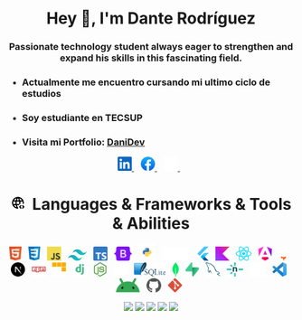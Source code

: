 <body>
    <div class="container">
        <div align="center">
            <h1>Hey 👋, I'm Dante Rodríguez</h1>
        </div>
        <h3 class="intro" align="center">Passionate technology student always eager to strengthen and expand his skills
            in this fascinating
            field.
        </h3>
    </div>
    <div class="info">
        <!-- cards terminal -->
        <div class="card__content">
            <ul>
                <li>
                    <h3>Actualmente me encuentro cursando mi ultimo ciclo de estudios </h3>
                </li>
                <li>
                    <h3>Soy estudiante en TECSUP</h3>
                </li>
              <li>
                <h3>Visita mi Portfolio: <a href="https://portfolio-2-danidev.vercel.app/">DaniDev</a> </h3>
              </li>
            </ul>
        </div>
    </div>
    <!-- Social media -->
    <div class="social" align="center">
        <nav align="center">
            <a href="https://www.linkedin.com/in/dante-samuel-rodriguez-chambi-444041279/">
                <img title="linkedin" height="25" src="images/linkedin.svg">
            </a>&nbsp;&nbsp;
            <a href="https://www.facebook.com/profile.php?id=100041512209159">
                <img title="facebook" height="25" src="images/facebook.svg">
            </a>&nbsp;&nbsp;
            <a href="https://www.instagram.com/dantesamuelrodriguez/">
                <img title="instagram" height="25" src="images/instagram.svg">
            </a>&nbsp;&nbsp;
        </nav>
    </div>
    <div class="skills">
        <div class="skills-title">
            <h1 align="center"><img title="html" height="25" src="images/skills.svg">&nbsp;&nbsp;Languages & Frameworks & Tools & Abilities</h1>
        </div>
        <div align="center">
            <nav align="center">
                <img title="html" height="25" src="images/html.svg">&nbsp;&nbsp;
                <img title="css" height="25" src="images/css.svg">&nbsp;&nbsp;
                <img title="javascript" height="25" src="images/javascript.svg">&nbsp;&nbsp;
                <img title="tailwind" height="20" src="images/tailwind.svg">&nbsp;&nbsp;
                <img title="typerscript" height="25" src="images/typerscript.svg">&nbsp;&nbsp;
                <img title="bootstrap" height="25" src="images/bootstrap.svg">&nbsp;&nbsp;
                <img title="python" height="30" src="images/python.svg">&nbsp;&nbsp;
                <img title="php" height="25" src="images/php.svg">&nbsp;&nbsp;
                <img title="flutter" height="25" src="images/flutter.svg">&nbsp;&nbsp;
                <img title="kotlin" height="25" src="images/kotlin.svg">&nbsp;&nbsp;
                <img title="react" height="25" src="images/react.svg">&nbsp;&nbsp;
                <img title="angular" height="25" src="images/angular.svg">&nbsp;&nbsp;
                <img title="astro" height="25" src="images/astro.svg">&nbsp;&nbsp;
                <img title="nextjs" height="25" src="images/nextjs.svg">&nbsp;&nbsp;
                <img title="npm" height="25" src="images/npm.svg">&nbsp;&nbsp;
                <img title="pnpm" height="25" src="images/pnpm.svg">&nbsp;&nbsp;
                <img title="django" height="25" src="images/django.svg">&nbsp;&nbsp;
                <img title="node" height="25" src="images/node.svg">&nbsp;&nbsp;
                <img title="express" height="25" src="images/express.svg">&nbsp;&nbsp;
                <img title="sql" height="25" src="images/sqllite.svg">&nbsp;&nbsp;
                <img title="mongo" height="25" src="images/mngodb.svg">&nbsp;&nbsp;
                <img title="supa" height="25" src="images/supabase.svg">&nbsp;&nbsp;
                <img title="mysql" height="25" src="images/mysql.svg">&nbsp;&nbsp;
                <img title="nelify" height="25" src="images/netlify.svg">&nbsp;&nbsp;
                <img title="vercel" height="25" src="images/vercel.svg">&nbsp;&nbsp;
                <img title="vscode" height="25" src="images/vscode.svg">&nbsp;&nbsp;
                <img title="android" height="25" src="images/android.svg">&nbsp;&nbsp;
                <img title="github" height="25" src="images/github.svg">&nbsp;&nbsp;
                <img title="git" height="25" src="images/git.svg">&nbsp;&nbsp;
            </nav>
        </div>
    </div>    

<div align="center">
  
![](http://github-profile-summary-cards.vercel.app/api/cards/profile-details?username=DanniDevv&theme=onedark)
![](http://github-profile-summary-cards.vercel.app/api/cards/repos-per-language?username=DanniDevv&theme=onedark)
![](http://github-profile-summary-cards.vercel.app/api/cards/most-commit-language?username=DanniDevv&theme=onedark)
![](http://github-profile-summary-cards.vercel.app/api/cards/stats?username=DanniDevv&theme=onedark)
![](http://github-profile-summary-cards.vercel.app/api/cards/productive-time?username=DanniDevv&theme=onedark&utcOffset=8)    
</div>
